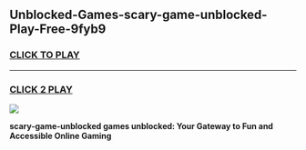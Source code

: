 
## Unblocked-Games-scary-game-unblocked-Play-Free-9fyb9
<h3>
<a href="https://premium76.site?title=scary-game-unblocked&ref=23A">CLICK TO PLAY</a></h3>
<hr>

<h3>
<a href="https://premium76.site?title=scary-game-unblocked&ref=23A">CLICK 2 PLAY</a>
  
</h3>

<a href="https://premium76.site?title=scary-game-unblocked&ref=23A"><img src="https://clearcache.store/games.png"></a>


**scary-game-unblocked games unblocked: Your Gateway to Fun and Accessible Online Gaming**
